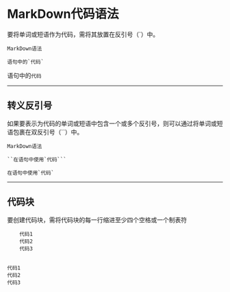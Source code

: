 # MarkDown代码语法
要将单词或短语作为代码，需将其放置在反引号（`）中。 

`MarkDown语法`  

    语句中的`代码`

语句中的`代码`
***

## 转义反引号
如果要表示为代码的单词或短语中包含一个或多个反引号，则可以通过将单词或短语包裹在双反引号（``）中。  

`MarkDown语法`  

    ``在语句中使用`代码```

``在语句中使用`代码` ``  

***
## 代码块
要创建代码块，需将代码块的每一行缩进至少四个空格或一个制表符  

        代码1
        代码2
        代码3


    代码1
    代码2
    代码3

